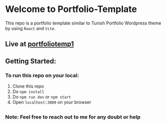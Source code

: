 # Welcome to Portfolio-Template

This repo is a portfolio template similar to Tunish Portfolio Wordpress theme by using `React` and `Vite`.

## Live at [portfoliotemp1](https://portfoliotemp1.netlify.app/)


## Getting Started:
### To run this repo on your local:
1. Clone this repo
2. Do `npm install`
3. Do `npm run dev` or `npm start`
4. Open `localhost:3000` on your browser

##

### Note: Feel free to reach out to me for any doubt or help